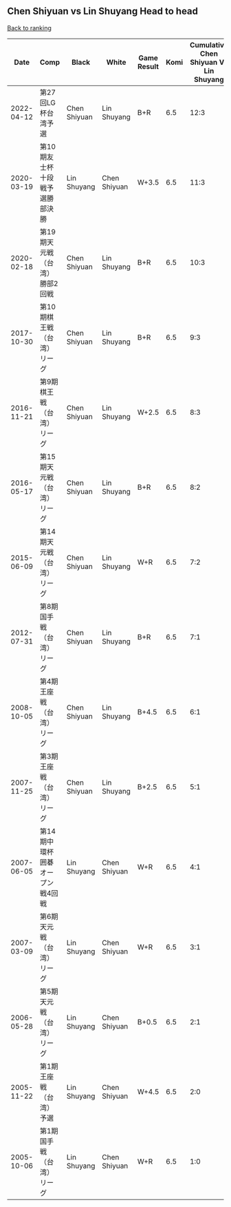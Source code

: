 ## Chen Shiyuan vs Lin Shuyang Head to head

[Back to ranking](../../index.md)




| **Date** | **Comp** | **Black** | **White** | **Game Result** | **Komi** | **Cumulative Chen Shiyuan Vs Lin Shuyang** | **Chen Shiyuan Streak** | **Lin Shuyang Streak** | 
| --- | --- | --- | --- | --- | --- | --- | --- | --- |
| 2022-04-12 | 第27回LG杯台湾予選 | Chen Shiyuan | Lin Shuyang | B+R | 6.5 | 12:3 | 4 | 0 | 
| 2020-03-19 | 第10期友士杯十段戦予選勝部決勝 | Lin Shuyang | Chen Shiyuan | W+3.5 | 6.5 | 11:3 | 3 | 0 | 
| 2020-02-18 | 第19期天元戦（台湾）勝部2回戦 | Chen Shiyuan | Lin Shuyang | B+R | 6.5 | 10:3 | 2 | 0 | 
| 2017-10-30 | 第10期棋王戦（台湾）リーグ | Chen Shiyuan | Lin Shuyang | B+R | 6.5 | 9:3 | 1 | 0 | 
| 2016-11-21 | 第9期棋王戦（台湾）リーグ | Chen Shiyuan | Lin Shuyang | W+2.5 | 6.5 | 8:3 | 0 | 1 | 
| 2016-05-17 | 第15期天元戦（台湾）リーグ | Chen Shiyuan | Lin Shuyang | B+R | 6.5 | 8:2 | 1 | 0 | 
| 2015-06-09 | 第14期天元戦（台湾）リーグ | Chen Shiyuan | Lin Shuyang | W+R | 6.5 | 7:2 | 0 | 1 | 
| 2012-07-31 | 第8期国手戦（台湾）リーグ | Chen Shiyuan | Lin Shuyang | B+R | 6.5 | 7:1 | 5 | 0 | 
| 2008-10-05 | 第4期王座戦（台湾）リーグ | Chen Shiyuan | Lin Shuyang | B+4.5 | 6.5 | 6:1 | 4 | 0 | 
| 2007-11-25 | 第3期王座戦（台湾）リーグ | Chen Shiyuan | Lin Shuyang | B+2.5 | 6.5 | 5:1 | 3 | 0 | 
| 2007-06-05 | 第14期中環杯囲碁オープン戦4回戦 | Lin Shuyang | Chen Shiyuan | W+R | 6.5 | 4:1 | 2 | 0 | 
| 2007-03-09 | 第6期天元戦（台湾）リーグ | Lin Shuyang | Chen Shiyuan | W+R | 6.5 | 3:1 | 1 | 0 | 
| 2006-05-28 | 第5期天元戦（台湾）リーグ | Lin Shuyang | Chen Shiyuan | B+0.5 | 6.5 | 2:1 | 0 | 1 | 
| 2005-11-22 | 第1期王座戦（台湾）予選 | Lin Shuyang | Chen Shiyuan | W+4.5 | 6.5 | 2:0 | 2 | 0 | 
| 2005-10-06 | 第1期国手戦（台湾）リーグ | Lin Shuyang | Chen Shiyuan | W+R | 6.5 | 1:0 | 1 | 0 |




